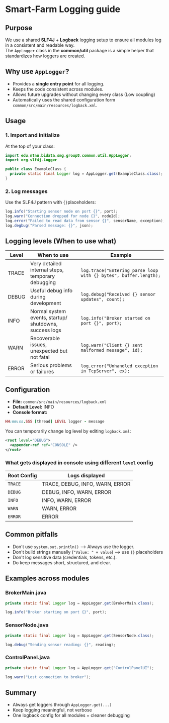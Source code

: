 # Smart-Farm Logging guide

## Purpose
We use a shared **SLF4J** + **Logback** logging setup to ensure all modules log in a consistent and readable way.  
The `AppLogger` class in the **common/util** package is a simple helper that standardizes how loggers are created.

## Why use `AppLogger`?
- Provides a **single entry point** for all logging.
- Keeps the code consistent across modules.
- Allows future upgrades without changing every class (Low coupling)
- Automatically uses the shared configuration form `common/src/main/resources/logback.xml`.

## Usage
### 1. Import and initialize
At the top of your class:
```java
import edu.ntnu.bidata.smg.group8.common.util.AppLogger;
import org.slf4j.Logger

public class ExampleClass {
  private static final Logger log = AppLogger.get(ExampleClass.class);
}
```

### 2. Log messages
Use the SLF4J pattern with `{}`placeholders:
```java
log.info("Starting sensor node on port {}", port);
log.warn("Connection dropped for node {}", nodeId);
log.error("Failed to read data from sensor {}", sensorName, exception);
log.degbug("Parsed message: {}", json);
```

## Logging levels (When to use what)

| Level  | When to use  | Example  |
|---|---|---|
| TRACE  | Very detailed internal steps, <br> temporary debugging  | `log.trace("Entering parse loop with {} bytes", buffer.length);`  |
| DEBUG  | Useful debug info during <br> development  | `log.debug("Received {} sensor updates", count);`  |
| INFO  | Normal system events, startup/<br>shutdowns, success logs  | `log.info("Broker started on port {}", port);`  |
| WARN  | Recoverable issues, unexpected but<br> not fatal  | `log.warn("Client {} sent malformed message", id);`  |
| ERROR  | Serious problems or failures  | `log.error("Unhandled exception in TcpServer", ex);`  |

## Configuration
- **File:** `common/src/main/resources/logback.xml`
- **Default Level:** INFO
- **Console format:**
```ruby
HH:mm:ss.SSS [thread] LEVEL logger - message
```
You can temporarily change log level by editing `logback.xml`:
```xml
<root level="DEBUG">
  <appender-ref ref="CONSOLE" />
</root>
```

### What gets displayed in console using different `level` config
| Root Config  | Logs displayed  |
|---|---|
| `TRACE`  | TRACE, DEBUG, INFO, WARN, ERROR  |
| `DEBUG`  | DEBUG, INFO, WARN, ERROR  |
| `INFO`  | INFO, WARN, ERROR  |
| `WARN`  | WARN, ERROR  |
| `ERROR`  | ERROR  |

## Common pitfalls
- Don't use `system.out.println()` --> Always use the logger.
- Don't build strings manually (`"Value: " + value`) --> use `{}` placeholders
- Don't log sensitive data (credentials, tokens, etc.).
- Do keep messages short, structured, and clear.

## Examples across modules

### BrokerMain.java
```java
private static final Logger log = AppLogger.get(BrokerMain.class);

log.info("Broker starting on port {}", port);
```

### SensorNode.java
```java
private static final Logger log = AppLogger.get(SensorNode.class);

log.debug("Sending sensor reading: {}", reading);
```

### ControlPanel.java
```java
private static final Logger log = AppLogger.get("ControlPanelUI");

log.warn("Lost connection to broker");
```

## Summary
- Always get loggers through `AppLogger.get(...)`
- Keep logging meaningful, not verbose
- One logback config for all modules = cleaner debugging